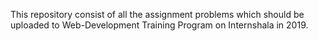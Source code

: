 This repository consist of all the assignment problems which should be uploaded to Web-Development Training Program on Internshala in 2019.

